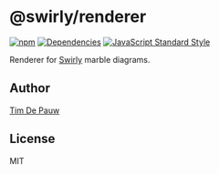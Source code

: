 # @swirly/renderer

[![npm](https://img.shields.io/npm/v/@swirly/renderer.svg)](https://www.npmjs.com/package/@swirly/renderer) [![Dependencies](https://david-dm.org/timdp/swirly/status.svg?path=packages/swirly-renderer)](https://david-dm.org/timdp/swirly?path=packages/swirly-renderer) [![JavaScript Standard Style](https://img.shields.io/badge/code%20style-standard-brightgreen.svg)](https://standardjs.com/)

Renderer for [Swirly](https://github.com/timdp/swirly) marble diagrams.

## Author

[Tim De Pauw](https://tmdpw.eu/)

## License

MIT
